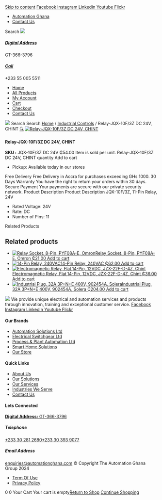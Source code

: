 [Skip to content](https://store.automationghana.com/product/relay-jqx-10f-3z-dc-24v-chint/#content)
[ Facebook ](https://www.facebook.com/automationgh/) [ Instagram ](https://www.instagram.com/automationgh/) [ Linkedin ](https://www.linkedin.com/company/the-automation-ghana-limited/) [ Youtube ](https://www.youtube.com/channel/UCurrRDUSm5oIW39VXjn1u0w) [ Flickr ](https://www.flickr.com/photos/181794037@N07/)
  * [ Automation Ghana ](https://automationghana.com)
  * [ Contact Us ](https://store.automationghana.com/contact/)


Search
[ ![](https://store.automationghana.com/wp-content/uploads/2024/04/Website-TAGG-Logo-BLUE.png) ](https://store.automationghana.com/)
[ ](https://maps.app.goo.gl/m4xeaagWCNbLk4jM6)
#####  [ Digital Address ](https://maps.app.goo.gl/m4xeaagWCNbLk4jM6)
GT-366-3796 
[ ](tel:+233550055511)
#####  [ Call ](tel:+233550055511)
+233 55 005 5511 
  * [Home](https://store.automationghana.com/)
  * [All Products](https://store.automationghana.com/shop/)
  * [My Account](https://store.automationghana.com/my-account/)
  * [Cart](https://store.automationghana.com/cart/)
  * [Checkout](https://store.automationghana.com/checkout/)
  * [Contact Us](https://store.automationghana.com/contact/)


[![](https://store.automationghana.com/wp-content/uploads/2024/04/AutomationGhana_logo_white.png)](https://store.automationghana.com)
Search
Search
[Home](https://store.automationghana.com) / [Industrial Controls](https://store.automationghana.com/product-category/industrial-controls/) / Relay-JQX-10F/3Z DC 24V, CHINT
[🔍](https://store.automationghana.com/product/relay-jqx-10f-3z-dc-24v-chint/)
[![Relay-JQX-10F/3Z DC 24V, CHINT](https://store.automationghana.com/wp-content/uploads/2020/04/11-Pin-Relay-JQX-10F_3Z-220VAC-Chint-2-600x561.jpg)](https://store.automationghana.com/wp-content/uploads/2020/04/11-Pin-Relay-JQX-10F_3Z-220VAC-Chint-2.jpg)
####  Relay-JQX-10F/3Z DC 24V, CHINT 
**SKU :** JQX-10F/3Z DC 24V 
₵54.00
Item is sold per unit.
Relay-JQX-10F/3Z DC 24V, CHINT quantity
Add to cart
  * Pickup: Available today in our stores


Free Delivery 
Free Delivery in Accra for purchases exceeding GHs 1000. 
30 Days Warranty 
You have the right to return your orders within 30 days. 
Secure Payment 
Your payments are secure with our private security network. 
Product Description
Product Description
JQX-10F/3Z, 11-Pin Relay, 24V 
  * Rated Voltage: 24V
  * Rate: DC
  * Number of Pins: 11


Related Products 
## Related products
  * [![Relay Socket, 8-Pin, PYF08A-E, Omron](https://store.automationghana.com/wp-content/uploads/2020/04/8-Pin-Relay-Socket-PYF08A-E-Omron.jpg)Relay Socket, 8-Pin, PYF08A-E, Omron ₵21.00 ](https://store.automationghana.com/product/8-pin-relay-socket-pyf08a-e-omron/)
[Add to cart](https://store.automationghana.com/product/relay-jqx-10f-3z-dc-24v-chint/?add-to-cart=1605)
  * [![14-Pin Relay, 240VAC](https://store.automationghana.com/wp-content/uploads/2020/04/14-Pin-Relay-MY4IN-220_240AC-S-Omron.jpg)14-Pin Relay, 240VAC ₵62.00 ](https://store.automationghana.com/product/14-pin-relay-my4in-220-240ac-s-omron/)
[Add to cart](https://store.automationghana.com/product/relay-jqx-10f-3z-dc-24v-chint/?add-to-cart=1599)
  * [![Electromagnetic Relay, Flat,14-Pin, 12VDC, JZX-22F-D-4Z, Chint](https://store.automationghana.com/wp-content/uploads/2020/04/14-Pin-Relay-JZX-22F-D-4Z-24VDC-Chint-300x300.jpg)Electromagnetic Relay, Flat,14-Pin, 12VDC, JZX-22F-D-4Z, Chint ₵36.00 ](https://store.automationghana.com/product/14-pin-relay-jzx-22f-d-4z-12vdc-chint/)
[Add to cart](https://store.automationghana.com/product/relay-jqx-10f-3z-dc-24v-chint/?add-to-cart=1595)
  * [![Industrial Plug, 32A 3P+N+E 400V, 902454A, Solera](https://store.automationghana.com/wp-content/uploads/2020/04/902454A.png)Industrial Plug, 32A 3P+N+E 400V, 902454A, Solera ₵204.00 ](https://store.automationghana.com/product/industrial-plug-902454a-solera/)
[Add to cart](https://store.automationghana.com/product/relay-jqx-10f-3z-dc-24v-chint/?add-to-cart=1512)


![](https://store.automationghana.com/wp-content/uploads/2024/04/AutomationGhana_logo_white.png)
We provide unique electrical and automation services and products through innovation, training and exceptional customer service.
[ Facebook ](https://www.facebook.com/automationgh/) [ Instagram ](https://www.instagram.com/automationgh/) [ Linkedin ](https://www.linkedin.com/company/the-automation-ghana-limited/) [ Youtube ](https://www.youtube.com/channel/UCurrRDUSm5oIW39VXjn1u0w) [ Flickr ](https://www.flickr.com/photos/181794037@N07/)
#### Our Brands
  * [ Automation Solutions Ltd ](https://store.automationghana.com/product/relay-jqx-10f-3z-dc-24v-chint/)
  * [ Electrical Switchgear Ltd ](https://store.automationghana.com/product/relay-jqx-10f-3z-dc-24v-chint/)
  * [ Process & Plant Automation Ltd ](https://store.automationghana.com/product/relay-jqx-10f-3z-dc-24v-chint/)
  * [ Smart Home Solutions ](https://store.automationghana.com/product/relay-jqx-10f-3z-dc-24v-chint/)
  * [ Our Store ](https://store.automationghana.com/product/relay-jqx-10f-3z-dc-24v-chint/)


#### Quick Links
  * [ About Us ](https://store.automationghana.com/product/relay-jqx-10f-3z-dc-24v-chint/)
  * [ Our Solutions ](https://store.automationghana.com/product/relay-jqx-10f-3z-dc-24v-chint/)
  * [ Our Services ](https://store.automationghana.com/product/relay-jqx-10f-3z-dc-24v-chint/)
  * [ Industries We Serve ](https://store.automationghana.com/product/relay-jqx-10f-3z-dc-24v-chint/)
  * [ Contact Us ](https://store.automationghana.com/product/relay-jqx-10f-3z-dc-24v-chint/)


#### Lets Connected
[**Digital Address:** GT-366-3796](https://maps.app.goo.gl/m4xeaagWCNbLk4jM6)
#####  Telephone 
[ +233 30 281 2680](tel:+233302812680)[+233 30 393 9077](https://store.automationghana.com/product/relay-jqx-10f-3z-dc-24v-chint/+233303939077)
#####  Email Address 
enquiries@automationghana.com 
© Copyright The Automation Ghana Group 2024
  * [ Term Of Use ](https://store.automationghana.com/product/relay-jqx-10f-3z-dc-24v-chint/)
  * [ Privacy Policy ](https://store.automationghana.com/product/relay-jqx-10f-3z-dc-24v-chint/)


0
0
Your Cart
Your cart is empty[Return to Shop](https://store.automationghana.com/shop/)
[Continue Shopping](https://store.automationghana.com/product/relay-jqx-10f-3z-dc-24v-chint/)
